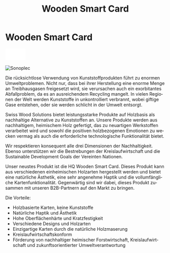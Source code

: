 ﻿---
lang: de
title: 'Wooden Smart Card'
order: 2
---

<div class="full-width-kenburns">
<div class="wrap-bg-image">

# Wooden Smart Card

![](/assets/images/arrow-d-white.svg)

</div>
<img srcset="/assets/images/wpc_maple2.jpg"
     src="/assets/images/wpc_maple2.jpg" alt="Sonoplec">
</div>

<div class="full-width-grey">
<div class="wrap -cols1">

Die rücksichtlose Verwendung von Kunststoffprodukten führt zu enormen Umweltproblemen. Nicht nur, dass bei ihrer Herstellung eine enorme Menge an Treibhausgasen freigesetzt wird, sie verursachen auch ein exorbitantes Abfallproblem, da es an ausreichendem Recycling mangelt. In vielen Regionen der Welt werden Kunststoffe in unkontrolliert verbrannt, wobei giftige Gase entstehen, oder sie werden schlicht in der Umwelt entsorgt. 

Swiss Wood Solutions bietet leistungsstarke Produkte auf Holzbasis als nachhaltige Alternative zu Kunststoffen an. Unsere Produkte werden aus nachhaltigem, heimischem Holz gefertigt, das zu neuartigen Werkstoffen verarbeitet wird und sowohl die positiven holzbezogenen Emotionen zu wecken vermag als auch die erforderliche technologische Funktionalität bietet. 

Wir respektieren konsequent alle drei Dimensionen der Nachhaltigkeit. Ebenso unterstützen wir die Bestrebungen der Kreislaufwirtschaft und die Sustainable Development Goals der Vereinten Nationen. 

Unser neustes Produkt ist die HQ Wooden Smart Card. Dieses Produkt kann aus verschiedenen einheimischen Holzarten hergestellt werden und bietet eine natürliche Ästhetik, eine sehr angenehme Haptik und die vollumfängliche Kartenfunktionalität. Gegenwärtig sind wir dabei, dieses Produkt zusammen mit unseren B2B-Partnern auf den Markt zu bringen. 

Die Vorteile:
- Holzbasierte Karten, keine Kunststoffe
- Natürliche Haptik und Ästhetik
- Hohe Oberflächenhärte und Kratzfestigkeit 
- Verschiedene Designs und Holzarten
- Einzigartige Karten durch die natürliche Holzmaserung
- Kreislaufwirtschaftskonform
- Förderung von nachhaltiger heimischer Forstwirtschaft, Kreislaufwirtschaft und zukunftsorientierter Umweltverantwortung 
